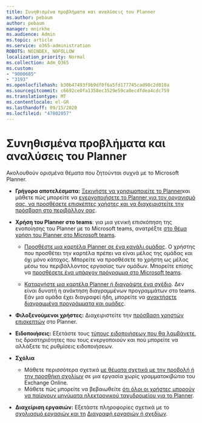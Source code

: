 ```yaml
---
title: Συνηθισμένα προβλήματα και αναλύσεις του Planner
ms.author: pebaum
author: pebaum
manager: mnirkhe
ms.audience: Admin
ms.topic: article
ms.service: o365-administration
ROBOTS: NOINDEX, NOFOLLOW
localization_priority: Normal
ms.collection: Adm_O365
ms.custom:
- "9000685"
- "3193"
ms.openlocfilehash: b30b47493f9b9df0f6a5fd177745cad98c2d018a
ms.sourcegitcommit: c6692ce0fa1358ec3529e59ca0ecdfdea4cdc759
ms.translationtype: MT
ms.contentlocale: el-GR
ms.lasthandoff: 09/15/2020
ms.locfileid: "47802057"
---
```

# <a name="planner-common-issues-and-resolutions"></a>Συνηθισμένα προβλήματα και αναλύσεις του Planner

Ακολουθούν ορισμένα θέματα που ζητούνται συχνά με το Microsoft Planner.
 
- **Γρήγορα αποτελέσματα:** [Ξεκινήστε να χρησιμοποιείτε το Planner](https://support.office.com/article/microsoft-planner-help-4a9a13c6-3adf-4a60-a6fc-15c0b15e16fc)και μάθετε πώς μπορείτε να [ενεργοποιήσετε το Planner για τον οργανισμό σας, να προσθέσετε επισκέπτες χρήστες και να διαχειριστείτε την πρόσβαση στο περιβάλλον σας](https://docs.microsoft.com/office365/planner/planner-for-admins).

- **Χρήση του Planner στο teams**: για μια γενική επισκόπηση της ενοποίησης του Planner με το Microsoft teams, ανατρέξτε [στο θέμα χρήση του Planner στο Microsoft teams](https://support.office.com/article/62798a9f-e8f7-4722-a700-27dd28a06ee0).

     - [Προσθέστε μια καρτέλα Planner σε ένα κανάλι ομάδας](https://support.office.com/article/62798a9f-e8f7-4722-a700-27dd28a06ee0#bkmk_addaplannertabtoateamchannel). Ο χρήστης που προσθέτει την καρτέλα πρέπει να είναι μέλος της ομάδας και όχι μόνο κάτοχος. Μπορείτε να προσθέσετε το χρήστη ως μέλος μέσω του περιβάλλοντος εργασίας των ομάδων. Μπορείτε επίσης να [προσθέσετε ένα υπάρχον πρόγραμμα στο Microsoft teams](https://techcommunity.microsoft.com/t5/Planner-Blog/Bringing-a-Plan-into-Microsoft-Teams/ba-p/57463).

    - [Καταργήστε μια καρτέλα Planner ή διαγράψτε ένα σχέδιο](https://support.office.com/article/62798a9f-e8f7-4722-a700-27dd28a06ee0#bkmk_removeaplannertabordeleteaplan). Δεν είναι δυνατή η ανάκτηση διαγραμμένων προγραμμάτων στο teams. Εάν μια ομάδα έχει διαγραφεί ήδη, μπορείτε να [ανακτήσετε διαγραμμένα προγράμματα και ομάδες](https://techcommunity.microsoft.com/t5/planner-blog/microsoft-planner-now-you-can-recover-deleted-plans-and-groups/ba-p/362242
).
 
- **Φιλοξενούμενοι χρήστες:** Διαχειριστείτε την [πρόσβαση χρηστών επισκεπτών](https://support.office.com/article/guest-access-in-microsoft-planner-cc5d7f96-dced-4da4-ab62-08c72d9759c6) στο Planner.
 
- **Ειδοποιήσεις:** Εξετάστε τους [τύπους ειδοποιήσεων που θα λαμβάνετε](https://support.office.com/article/stay-on-top-of-tasks-and-plans-with-email-and-notifications-cce223d6-b0ae-43cf-a080-266e2414a859), τις δραστηριότητες που τους ενεργοποιούν και πού μπορείτε να αλλάξετε τις ρυθμίσεις ειδοποιήσεων.
 
- **Σχόλια** 
   - Μάθετε περισσότερα σχετικά [με θέματα σχετικά με την προβολή ή την προσθήκη σχολίων](https://docs.microsoft.com/office365/planner/planner-for-admins#can-people-in-my-organization-use-planner-if-they-dont-have-an-exchange-online-mailbox) σε μια εργασία χωρίς γραμματοκιβώτιο του Exchange Online.
   - Μάθετε πώς μπορείτε να βεβαιωθείτε [ότι όλοι οι χρήστες μπορούν να παίρνουν μηνύματα ηλεκτρονικού ταχυδρομείου για το Planner](https://docs.microsoft.com/office365/planner/planner-for-admins#how-do-i-make-sure-all-my-users-can-get-emails-forplanner).

- **Διαχείριση εργασιών:** Εξετάστε πληροφορίες σχετικά με το [σχολιασμό εργασιών και τη](https://support.office.com/article/comment-on-tasks-in-microsoft-planner-fd4aedde-7785-4cd0-96ee-122fbc9140e1) [Διαγραφή εργασιών ή σχεδίων](https://support.office.com/article/delete-a-task-or-plan-39e10e78-13f0-446d-94cd-9e562648497a).

